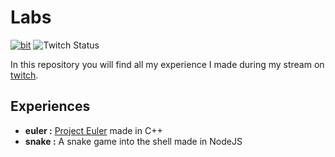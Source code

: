 
# Labs

[![bit](https://img.shields.io/static/v1?label=Twitch&message=follow%20me&color=blueviolet&style=for-the-badge&logo=twitch)](https://www.twitch.tv/emilienjc) ![Twitch Status](https://img.shields.io/twitch/status/emilienjs?style=for-the-badge&logo=twitch)

In this repository you will find all my experience I made during my stream on [twitch](https://www.twitch.tv/emilienjc).



## Experiences

* **euler :** [Project Euler](https://projecteuler.net/about) made in C++
* **snake :** A snake game into the shell made in NodeJS

